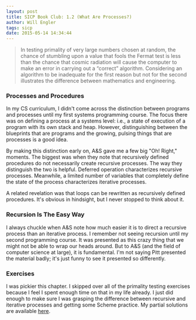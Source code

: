 ```yaml
---
layout: post
title: SICP Book Club: 1.2 (What Are Processes?)
author: Will Engler
tags: sicp
date: 2015-05-14 14:34:44
---
```


>In testing primality of very large numbers chosen at random, the chance of stumbling upon a value that fools the
>Fermat test is less than the chance that cosmic radiation will cause the computer to make an error in 
>carrying out a “correct” algorithm. Considering an algorithm to be inadequate for the first reason 
>but not for the second illustrates the difference between mathematics and engineering.

### Processes and Procedures

In my CS curriculum, I didn't come across the distinction between programs and processes until my first systems programming course.
The focus there was on defining a process at a systems level: i.e., a state of execution of a program with its own stack and heap. 
However, distinguishing between the blueprints that are programs and the growing, pulsing things that are processes is a good idea.

By making this distinction early on, A&S gave me a few big "Oh! Right," moments.
The biggest was when they note that recursively defined procedures do not necessarily create recursive processes.
The way they distinguish the two is helpful.
Deferred operation characterizes recursive processes.
Meanwhile, a limited number of variables that completely define the state of the process characterizes iterative processes.

A related revelation was that loops can be rewritten as recursively defined procedures.
It's obvious in hindsight, but I never stopped to think about it.

### Recursion Is The Easy Way

I always chuckle when A&S note how much easier it is to direct a recursive process than an iterative process.
I remember not seeing recursion until my second programming course.
It was presented as this crazy thing that we might not be able to wrap our heads around.
But to A&S (and the field of computer science at large), it is fundamental.
I'm not saying Pitt presented the material badly; it's just funny to see it presented so differently.

### Exercises

I was pickier this chapter.
I skipped over all of the primality testing exercises because I feel I spent enough time on that in my life already.
I just did enough to make sure I was grasping the difference between recursive and iterative processes and getting some Scheme practice.
My partial solutions are available [here](https://github.com/WillEngler/sicp-solutions/tree/master/C1/S2).